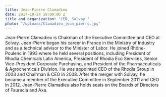 ```yaml
---
title: Jean-Pierre Clamadieu
date: 2017-10-24 19:00:00 Z
title and organization: 'CEO, Solvay '
photo: "/uploads/Clamadieu_jean_pierre.jpg"
---
```


Jean-Pierre Clamadieu is Chairman of the Executive Committee and CEO at Solvay. Jean-Pierre began his career in France in the Ministry of Industry and as a technical advisor to the Minister of Labor. He joined Rhône-Poulenc in 1993 where he held several positions, including President of Rhodia Chemicals Latin America, President of Rhodia Eco Services, Senior Vice-President Corporate Purchasing, and President of the Pharmaceuticals & Agrochemicals Division. He was appointed CEO of the Rhodia Group in 2003 and Chairman & CEO in 2008. After the merger with Solvay, he became a member of the Executive Committee in September 2011 and CEO in 2012. Jean-Pierre Clamadieu also holds seats on the Boards of Directors of Faurecia and Axa.